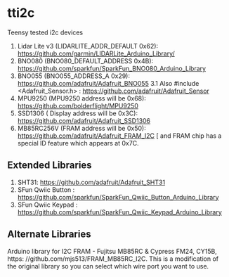 # tti2c
Teensy tested i2c devices

1.	Lidar Lite v3 (LIDARLITE_ADDR_DEFAULT 0x62): https://github.com/garmin/LIDARLite_Arduino_Library/
2.	BNO080 (BNO080_DEFAULT_ADDRESS 0x4B): https://github.com/sparkfun/SparkFun_BNO080_Arduino_Library
3.	BNO055 (BNO055_ADDRESS_A 0x29): https://github.com/adafruit/Adafruit_BNO055
3.1	Also #include <Adafruit_Sensor.h> : https://github.com/adafruit/Adafruit_Sensor
4.	MPU9250 (MPU9250 address will be 0x68): https://github.com/bolderflight/MPU9250
5.	SSD1306 ( Display address will be 0x3C): https://github.com/adafruit/Adafruit_SSD1306
6.	MB85RC256V (FRAM address will be 0x50): https://github.com/adafruit/Adafruit_FRAM_I2C [ and FRAM chip has a special ID feature which appears at 0x7C.

## Extended Libraries
1.	SHT31: https://github.com/adafruit/Adafruit_SHT31
2.	SFun Qwiic Button : https://github.com/sparkfun/SparkFun_Qwiic_Button_Arduino_Library
3.	SFun Qwiic Keypad : https://github.com/sparkfun/SparkFun_Qwiic_Keypad_Arduino_Library


## Alternate Libraries

Arduino library for I2C FRAM - Fujitsu MB85RC & Cypress FM24, CY15B,  https: //github.com/mjs513/FRAM_MB85RC_I2C. This is a modification of the original library so you can select which wire port you want to use.
